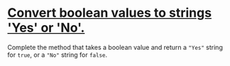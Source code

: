 # [Convert boolean values to strings 'Yes' or 'No'.](https://www.codewars.com/kata/convert-boolean-values-to-strings-yes-or-no "https://www.codewars.com/kata/53369039d7ab3ac506000467")

Complete the method that takes a boolean value and return a `"Yes"` string for `true`, or a `"No"` string for `false`.
